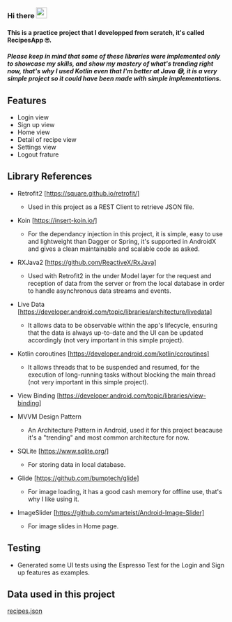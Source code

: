 ### Hi there <img src="https://media.giphy.com/media/hvRJCLFzcasrR4ia7z/giphy.gif" width="25px">

#### This is a practice project that I developped from scratch, it's called RecipesApp 🙄.

##### Please keep in mind that some of these libraries were implemented only to showcase my skills, and show my mastery of what's trending right now, that's why I used Kotlin even that I'm better at Java 😅, it is a very simple project so it could have been made with simple implementations.

## Features
- Login view
- Sign up view
- Home view
- Detail of recipe view
- Settings view
- Logout frature

## Library References

- Retrofit2 [https://square.github.io/retrofit/]
    - Used in this project as a REST Client to retrieve JSON file.
    
- Koin [https://insert-koin.io/]
    - For the dependancy injection in this project, it is simple, easy to use and lightweight than Dagger or Spring, it's supported in AndroidX and gives a clean maintainable and scalable code as asked.
    
- RXJava2 [https://github.com/ReactiveX/RxJava]
    - Used with Retrofit2 in the under Model layer for the request and reception of data from the server or from the local database in order to handle asynchronous data streams and events.
    
- Live Data [https://developer.android.com/topic/libraries/architecture/livedata]
    - It allows data to be observable within the app's lifecycle, ensuring that the data is always up-to-date and the UI can be updated accordingly (not very important in this simple project).
    
- Kotlin coroutines [https://developer.android.com/kotlin/coroutines]
    - It allows threads that to be suspended and resumed, for the execution of long-running tasks without blocking the main thread (not very important in this simple project).
    
- View Binding [https://developer.android.com/topic/libraries/view-binding]

- MVVM Design Pattern 
    - An Architecture Pattern in Android, used it for this project beacause it's a "trending" and most common architecture for now.
    
- SQLite [https://www.sqlite.org/]
    - For storing data in local database.

- Glide [https://github.com/bumptech/glide]
    - For image loading, it has a good cash memory for offline use, that's why I like using it. 
    
- ImageSlider [https://github.com/smarteist/Android-Image-Slider]
    - For image slides in Home page. 

## Testing
- Generated some UI tests using the Espresso Test for the Login and Sign up features as examples.

## Data used in this project
<a href="https://hf-android-app.s3-eu-west-1.amazonaws.com/android-test/recipes.json">
  <span>recipes.json<span/>
</a>